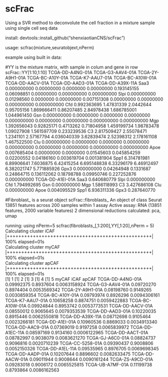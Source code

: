 # scFrac
Using a SVR method to deconvolute the cell fraction in a mixture sample using single cell seq data

install:
devtools::install_github(“shenxiaotianCNS/scFrac”)

usage:
scfrac(mixture,seuratobjext,nPerm)

example using built in data:

#YY is the mixture matrix, with sample in colum and gene in row
scFrac::YY[1:10,1:10]
     TCGA-DD-A4NG-01A TCGA-G3-AAV4-01A TCGA-2Y-A9H1-01A TCGA-BC-A10Y-01A TCGA-K7-AAU7-01A TCGA-BC-A10W-01A TCGA-DD-AACV-01A TCGA-DD-AAD3-01A TCGA-DD-A39X-11A
Saa3      0.000000000       0.00000000        0.0000000       0.00000000      0.193145155       0.06098851       0.00000000      0.000000000      0.000000000
Slpi      0.000000000       0.01298560        0.0000000       0.00000000      0.007151308       0.00000000       0.00000000      0.000000000      0.000000000
Cfd       0.992363695       1.47831339        2.0442644       0.95705156      1.869666411       0.86207485       2.84978438      1.686785001      1.044961450
Gsn       0.000000000       0.00000000        0.0000000       0.00000000      0.000000000       0.00000000       0.00000000      0.000000000      0.000000000
Mgp       1.392656043       0.92825171        0.4713262       0.71804958      1.459199734       1.98783478       1.09027908      1.561597709      0.233239536
C3        2.817509427       2.55078471        1.2341101       2.57167794      4.036040339       3.62839474       2.52398312      2.178161108      1.467522500
Clu       0.000000000       0.00000000        0.0000000       0.00000000      0.000000000       0.00000000       0.00000000      0.000000000      0.000000000
Apoe      0.007685404       0.00000000        0.0000000       0.01545603      0.045854259       0.02200552       0.04186160      0.003619704      0.001381904
Spp1      6.314781981       6.89906641        7.6036875       6.42415254      6.695148838       6.33296179       6.46912497      6.382021747      5.771885926
Gpx3      0.000000000       0.04264948        0.1331687       0.24864715      0.136112062       0.18798788       0.09950746      0.227252876      0.000000000
     TCGA-DD-A1EI-01A
Saa3      0.640680779
Slpi      0.000000000
Cfd       1.794992695
Gsn       0.000000000
Mgp       1.586118993
C3        3.427686108
Clu       0.000000000
Apoe      0.004095529
Spp1      6.936311336
Gpx3      0.287640770

#Fibroblast_ is a seurat object
scFrac::fibroblasts_
An object of class Seurat 
13851 features across 200 samples within 1 assay 
Active assay: RNA (13851 features, 2000 variable features)
 2 dimensional reductions calculated: pca, umap
 
 
running: using nPerm=5
scfrac(fibroblasts_[,1:200],YY[,1:20],nPerm = 5)
Calculating cluster iCAF
  |++++++++++++++++++++++++++++++++++++++++++++++++++| 100% elapsed=01s  
Calculating cluster myCAF
  |++++++++++++++++++++++++++++++++++++++++++++++++++| 100% elapsed=01s  
Calculating cluster apCAF
  |++++++++++++++++++++++++++++++++++++++++++++++++++| 100% elapsed=01s  
[1] 1
[1] 2
[1] 3
[1] 4
[1] 5
                      myCAF      iCAF        apCAF
TCGA-DD-A4NG-01A 0.09992375 0.8937604 0.0063158924
TCGA-G3-AAV4-01A 0.09720270 0.8974404 0.0053569342
TCGA-2Y-A9H1-01A 0.08198760 0.9149265 0.0030859354
TCGA-BC-A10Y-01A 0.09793974 0.8926296 0.0094306161
TCGA-K7-AAU7-01A 0.10658258 0.8874751 0.0059422883
TCGA-BC-A10W-01A 0.09924844 0.8953742 0.0053773531
TCGA-DD-AACV-01A 0.08550012 0.9065645 0.0079353539
TCGA-DD-AAD3-01A 0.10220035 0.8915446 0.0062550818
TCGA-DD-A39X-11A 0.08712698 0.9105464 0.0023266181
TCGA-DD-A1EI-01A 0.10960536 0.8869033 0.0034913340
TCGA-DD-AAC9-01A 0.07369019 0.9197258 0.0065839972
TCGA-DD-A1EC-11A 0.08597169 0.9134160 0.0006122965
TCGA-DD-AACT-01A 0.08782997 0.9038079 0.0083621270
TCGA-GJ-A6C0-01A 0.08824737 0.9096816 0.0020710239
TCGA-CC-5258-01A 0.09390437 0.9008806 0.0052150326
TCGA-DD-A1EL-11A 0.09535965 0.8976705 0.0069698345
TCGA-DD-AADP-01A 0.10207644 0.8896602 0.0082633475
TCGA-DD-AACW-01A 0.09011944 0.9008644 0.0090161244
TCGA-ZS-A9CD-01A 0.09283018 0.9006172 0.0065525815
TCGA-UB-A7MF-01A 0.11199738 0.8793864 0.0086162563
